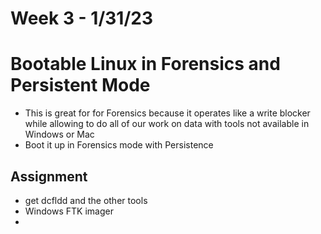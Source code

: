 # Week 3 - 1/31/23

# Bootable Linux in Forensics and Persistent Mode

- This is great for for Forensics because it operates like a write blocker while allowing to do all of our work on data with tools not available in Windows or Mac
- Boot it up in Forensics mode with Persistence

## Assignment

- get dcfldd and the other tools
- Windows FTK imager
-